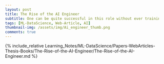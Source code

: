 ```yaml
---
layout: post
title: The Rise of the AI Engineer
subtitle: One can be quite successful in this role without ever training anything!
tags: [ML-DataScience, Web-Article, AI]
thumbnail-img: /assets/img/Ai_engineer_thumb.png
comments: true
---
```


{% include_relative Learning_Notes/ML-DataScience/Papers-WebArticles-Thesis-Books/The-Rise-of-the-AI-Engineer/The-Rise-of-the-AI-Engineer.md %}
